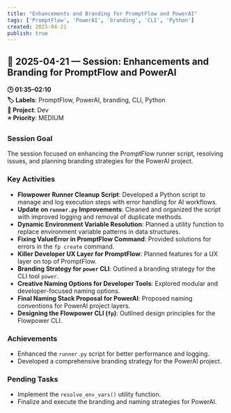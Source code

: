 ```yaml
---
title: "Enhancements and Branding for PromptFlow and PowerAI"
tags: ['PromptFlow', 'PowerAI', 'branding', 'CLI', 'Python']
created: 2025-04-21
publish: true
---
```


## 📅 2025-04-21 — Session: Enhancements and Branding for PromptFlow and PowerAI

**🕒 01:35–02:10**  
**🏷️ Labels**: PromptFlow, PowerAI, branding, CLI, Python  
**📂 Project**: Dev  
**⭐ Priority**: MEDIUM  


### Session Goal
The session focused on enhancing the PromptFlow runner script, resolving issues, and planning branding strategies for the PowerAI project.

### Key Activities
- **Flowpower Runner Cleanup Script**: Developed a Python script to manage and log execution steps with error handling for AI workflows.
- **Update on `runner.py` Improvements**: Cleaned and organized the script with improved logging and removal of duplicate methods.
- **Dynamic Environment Variable Resolution**: Planned a utility function to replace environment variable patterns in data structures.
- **Fixing ValueError in PromptFlow Command**: Provided solutions for errors in the `fp create` command.
- **Killer Developer UX Layer for PromptFlow**: Planned features for a UX layer on top of PromptFlow.
- **Branding Strategy for `power` CLI**: Outlined a branding strategy for the CLI tool `power`.
- **Creative Naming Options for Developer Tools**: Explored modular and developer-focused naming options.
- **Final Naming Stack Proposal for PowerAI**: Proposed naming conventions for PowerAI project layers.
- **Designing the Flowpower CLI (`fp`)**: Outlined design principles for the Flowpower CLI.

### Achievements
- Enhanced the `runner.py` script for better performance and logging.
- Developed a comprehensive branding strategy for the PowerAI project.

### Pending Tasks
- Implement the `resolve_env_vars()` utility function.
- Finalize and execute the branding and naming strategies for PowerAI.
